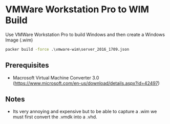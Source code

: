 # VMWare Workstation Pro to WIM Build
Use VMWare Workstation Pro to build Windows and then create a Windows Image (.wim)

```cmd
packer build -force .\vmware-wim\server_2016_1709.json
```

## Prerequisites
* Macrosoft Virtual Machine Converter 3.0 (https://www.microsoft.com/en-us/download/details.aspx?id=42497)

## Notes
* Its very annoying and expensive but to be able to capture a .wim we must first convert the .vmdk into a .vhd. 
